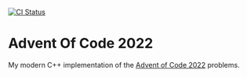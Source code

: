 [![CI Status](https://github.com/intcooper/AdventOfCode2022/actions/workflows/ci.yml/badge.svg)](https://github.com/intcooper/AdventOfCode2022/actions/workflows/ci.yml)

# Advent Of Code 2022
My modern C++ implementation of the [Advent of Code 2022](https://adventofcode.com/2022) problems.


